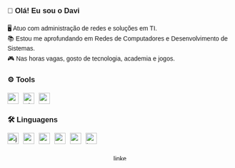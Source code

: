 <!DOCTYPE html>
<html lang="pt-BR">
<head>
  <meta charset="UTF-8">
  <title>Perfil Davi</title>
</head>
<body style="font-family: sans-serif; line-height: 1.6;">

  <h3>👋 Olá! Eu sou o Davi</h3>

  <p>
    🖥️ Atuo com administração de redes e soluções em TI.<br>
    📚 Estou me aprofundando em Redes de Computadores e Desenvolvimento de Sistemas.<br>
    🎮 Nas horas vagas, gosto de tecnologia, academia e jogos.
  </p>

  <h3>⚙️ Tools</h3>
  <div style="display: flex; gap: 10px; align-items: center; flex-wrap: wrap;">
    <a href="#" target="_blank" rel="noopener noreferrer nofollow">
      <img src="https://cdn.jsdelivr.net/gh/devicons/devicon/icons/azure/azure-original.svg" height="25" alt="azure logo">
    </a>
    <a href="#" target="_blank" rel="noopener noreferrer nofollow">
      <img src="https://cdn.jsdelivr.net/gh/devicons/devicon/icons/windows8/windows8-original.svg" height="25" alt="windows8 logo">
    </a>
    <a href="#" target="_blank" rel="noopener noreferrer nofollow">
      <img src="https://cdn.jsdelivr.net/gh/devicons/devicon/icons/android/android-original.svg" height="25" alt="android logo">
    </a>
  </div>

  <h3>🛠 Linguagens</h3>
  <div style="display: flex; gap: 10px; align-items: center; flex-wrap: wrap;">
    <a href="#" target="_blank" rel="noopener noreferrer nofollow">
      <img src="https://cdn.jsdelivr.net/gh/devicons/devicon/icons/javascript/javascript-original.svg" height="25" alt="javascript logo">
    </a>
    <a href="#" target="_blank" rel="noopener noreferrer nofollow">
      <img src="https://cdn.jsdelivr.net/gh/devicons/devicon/icons/python/python-original.svg" height="25" alt="python logo">
    </a>
    <a href="#" target="_blank" rel="noopener noreferrer nofollow">
      <img src="https://cdn.simpleicons.org/css3/1572B6" height="25" alt="css3 logo">
    </a>
    <a href="#" target="_blank" rel="noopener noreferrer nofollow">
      <img src="https://cdn.jsdelivr.net/gh/devicons/devicon/icons/c/c-original.svg" height="25" alt="c logo">
    </a>
    <a href="#" target="_blank" rel="noopener noreferrer nofollow">
      <img src="https://cdn.jsdelivr.net/gh/devicons/devicon/icons/mysql/mysql-original.svg" height="25" alt="mysql logo">
    </a>
    <a href="#" target="_blank" rel="noopener noreferrer nofollow">
      <img src="https://cdn.jsdelivr.net/gh/devicons/devicon/icons/html5/html5-original.svg" height="25" alt="html logo">
    </a>
  </div>

  <br>

  <div align="center">
    <a href="https://www.linkedin.com/in/felipepetronio/" rel="nofollow" target="_blank">
      <img src="https://raw.githubusercontent.com/maurodesouza/profile-readme-generator/master/src/assets/icons/social/linkedin/default.svg" width="30" height="15" alt="linkedin logo">
    </a>
  </div>

</body>
</html>
